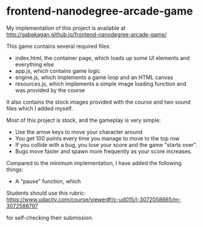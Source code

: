 frontend-nanodegree-arcade-game
===============================

My implementation of this project is available at http://gabekagan.github.io/frontend-nanodegree-arcade-game/

This game contains several required files:
- index.html, the container page, which loads up some UI elements and everything else
- app.js, which contains game logic
- engine.js, which implements a game loop and an HTML canvas
- resources.js, which implements a simple image loading function and was provided by the course

It also contains the stock images provided with the course and two sound files which I added myself.

Most of this project is stock, and the gameplay is very simple:
- Use the arrow keys to move your character around
- You get 100 points every time you manage to move to the top row
- If you collide with a bug, you lose your score and the game "starts over".
- Bugs move faster and spawn more frequently as your score increases. 

Compared to the minimum implementation, I have added the following things:
- A "pause" function, which 

Students should use this rubric: https://www.udacity.com/course/viewer#!/c-ud015/l-3072058665/m-3072588797

for self-checking their submission.
